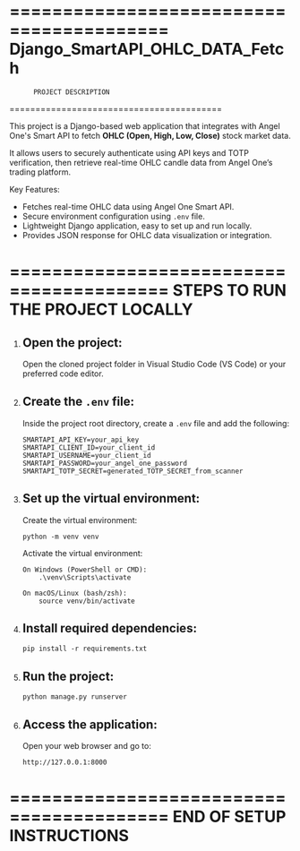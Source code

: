 =========================================
       Django_SmartAPI_OHLC_DATA_Fetch
=========================================

          PROJECT DESCRIPTION
=========================================

This project is a Django-based web application that integrates with 
Angel One's Smart API to fetch **OHLC (Open, High, Low, Close)** 
stock market data. 

It allows users to securely authenticate using API keys and TOTP 
verification, then retrieve real-time OHLC candle data from Angel 
One’s trading platform.

Key Features:
- Fetches real-time OHLC data using Angel One Smart API.
- Secure environment configuration using `.env` file.
- Lightweight Django application, easy to set up and run locally.
- Provides JSON response for OHLC data visualization or integration.

=========================================
        STEPS TO RUN THE PROJECT LOCALLY
=========================================

1. Open the project:
   ------------------
   Open the cloned project folder in Visual Studio Code (VS Code) 
   or your preferred code editor.

2. Create the `.env` file:
   ------------------------
   Inside the project root directory, create a `.env` file and add the following:

       SMARTAPI_API_KEY=your_api_key
       SMARTAPI_CLIENT_ID=your_client_id
       SMARTAPI_USERNAME=your_client_id
       SMARTAPI_PASSWORD=your_angel_one_password
       SMARTAPI_TOTP_SECRET=generated_TOTP_SECRET_from_scanner

3. Set up the virtual environment:
   --------------------------------

   Create the virtual environment:

       python -m venv venv

   Activate the virtual environment:

       On Windows (PowerShell or CMD):
           .\venv\Scripts\activate

       On macOS/Linux (bash/zsh):
           source venv/bin/activate

5. Install required dependencies:
   -------------------------------
       pip install -r requirements.txt

6. Run the project:
   -----------------
       python manage.py runserver

8. Access the application:
   ------------------------
   Open your web browser and go to:

       http://127.0.0.1:8000

=========================================
           END OF SETUP INSTRUCTIONS
=========================================

